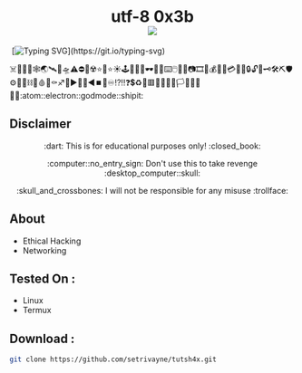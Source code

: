 <h1 align="center">utf-8 0x3b<br>
<img src="./src/CNPH.gif"><br>
</h1>

&nbsp;[![Typing SVG](http://readme-typing-svg.herokuapp.com?color=ff0000&size=36&multiline=true&width=970&height=65&lines=Hello+there%2C+my+fellow+anonymous+%3Chacker%2Fs%3E!)](https://git.io/typing-svg)

:skull_and_crossbones::rat::shark::honey_pot::spider_web::earth_asia::artificial_satellite::rocket::flying_saucer::warning::no_entry::no_mobile_phones::radioactive::star::star2::star::sunny::joystick::game_die::thread::art::dark_sunglasses::battery::electric_plug::keyboard::computer_mouse::floppy_disk::bulb::camera::film_strip::movie_camera::moneybag::receipt::dollar::credit_card::email::open_file_folder::lock::unlock::key::old_key::hammer_and_wrench::pick::shield::gear::magnet::link::chains::toolbox::drop_of_blood::smoking::coffin::sagittarius::repeat::arrow_forward::arrow_up_small::arrow_down_small::arrow_backward::stop_button::high_brightness::infinity::interrobang::bangbang::question::heavy_dollar_sign::recycle::red_circle::red_square::large_orange_diamond::small_red_triangle::triangular_flag_on_post::black_flag::white_flag::checkered_flag::pirate_flag::philippines::atom::electron::godmode::shipit:

## Disclaimer
<p align="center">:dart: This is for educational purposes only! :closed_book:</p>
<p align="center">:computer::no_entry_sign: Don't use this to take revenge :desktop_computer::skull:</p>
<p align="center">:skull_and_crossbones: I will not be responsible for any misuse :trollface:</p>

## About
* Ethical Hacking
* Networking

## Tested On :
<ul>
  <li>Linux</li>
  <li>Termux</li>
</ul>

## Download :
```bash
git clone https://github.com/setrivayne/tutsh4x.git
```